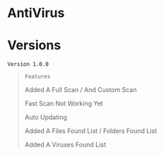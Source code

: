 # AntiVirus
# Versions


    Version 1.0.0
>     Features
> 
> Added A Full Scan / And Custom Scan
> 
> Fast Scan Not Working Yet
> 
> Auto Updating
> 
> Added A Files Found List / Folders Found List
> 
> Added A Viruses Found List
